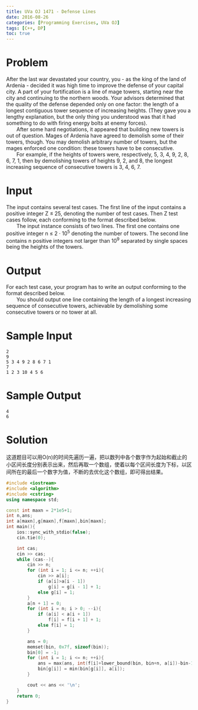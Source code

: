```yaml
---
title: UVa OJ 1471 - Defense Lines
date: 2016-08-26
categories: [Programming Exercises, UVa OJ]
tags: [C++, DP]
toc: true
---
```




# **Problem**
After the last war devastated your country, you - as the king of the land of Ardenia - decided it was high time to improve the defense of your capital city. A part of your fortification is a line of mage towers, starting near the city and continuing to the northern woods. Your advisors determined that the quality of the defense depended only on one factor: the length of a longest contiguous tower sequence of increasing heights. (They gave you a lengthy explanation, but the only thing you understood was that it had something to do with firing energy bolts at enemy forces).  
&emsp;&emsp;After some hard negotiations, it appeared that building new towers is out of question. Mages of Ardenia have agreed to demolish some of their towers, though. You may demolish arbitrary number of towers, but the mages enforced one condition: these towers have to be consecutive.  
&emsp;&emsp;For example, if the heights of towers were, respectively, 5, 3, 4, 9, 2, 8, 6, 7, 1, then by demolishing
towers of heights 9, 2, and 8, the longest increasing sequence of consecutive towers is 3, 4, 6, 7.  

# **Input**
The input contains several test cases. The first line of the input contains a positive integer Z ≤ 25, denoting the number of test cases. Then Z test cases follow, each conforming to the format described below.  
&emsp;&emsp;The input instance consists of two lines. The first one contains one positive integer n ≤ 2 · 10<sup>5</sup> denoting the number of towers. The second line contains n positive integers not larger than 10<sup>9</sup> separated by single spaces being the heights of the towers.

# **Output**
For each test case, your program has to write an output conforming to the format described below.  
&emsp;&emsp;You should output one line containing the length of a longest increasing sequence of consecutive towers, achievable by demolishing some consecutive towers or no tower at all.
  

# **Sample Input**
```
2
9
5 3 4 9 2 8 6 7 1
7
1 2 3 10 4 5 6
```
# **Sample Output**
```
4
6
```

# **Solution**
这道题目可以用O(n)的时间先遍历一遍，把以数列中各个数字作为起始和截止的小区间长度分别表示出来，然后再取一个数组，使着以每个区间长度为下标，以区间所在的最后一个数字为值，不断的去优化这个数组，即可得出结果。
```C++
#include <iostream>
#include <algorithm>
#include <cstring>
using namespace std;

const int maxn = 2*1e5+1;
int n,ans;
int a[maxn],g[maxn],f[maxn],bin[maxn];
int main(){
	ios::sync_with_stdio(false);
	cin.tie(0);

	int cas;
	cin >> cas;
	while (cas--){
		cin >> n;
		for (int i = 1; i <= n; ++i){
			cin >> a[i];
			if (a[i]>a[i - 1])
				g[i] = g[i - 1] + 1;
			else g[i] = 1;
		}
		a[n + 1] = 0;
		for (int i = n; i > 0; --i){
			if (a[i] < a[i + 1])
				f[i] = f[i + 1] + 1;
			else f[i] = 1;
		}

		ans = 0;
		memset(bin, 0x7f, sizeof(bin));
		bin[0] = -1;
		for (int i = 1; i <= n; ++i){
			ans = max(ans, int(f[i]+lower_bound(bin, bin+n, a[i])-bin-1));
			bin[g[i]] = min(bin[g[i]], a[i]);
		}

		cout << ans << '\n';
	}
	return 0;
}
```
